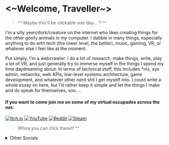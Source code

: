 <h1><~Welcome, Traveller~></h1>
  
>^^ Maybe this'll be clickable one day... ? ^^

I'm a silly yeen/dork/creature on the internet who likes creating things for the other goofy animals in my computer.  I dabble in many things, especially anything to do with tech (the lower level, the better), music, gaming, VR, or whatever else I feel like at the moment.  
  
Put simply, I'm a webcrawler.  I do a lot of research, make things, write, play a lot of VR, and just generally try to immerse myself in the things I spend my time daydreaming about.  In terms of technical stuff, this includes *nix, sys admin, networks, web APIs, low-level systems architecture, game development, and whatever other nerd shit I get myself into.  I could write a whole essay on here, but I'd rather keep it simple and let the things I make and do speak for themselves, soo....
  
#### If you want to come join me on some of my virtual escapades across the net:
  
[![Itch.io](https://img.shields.io/badge/Vividuwu-%23FF0B34.svg?style=for-the-badge&logo=Itch.io&logoColor=white)](https://vividuwu.itch.io/)  [![YouTube](https://img.shields.io/badge/v_i_v_i_d-%23FF0000.svg?style=for-the-badge&logo=YouTube&logoColor=white)](https://www.youtube.com/channel/UCwmMOhPynPfEXxpmMnk4crw)  [![Reddit](https://img.shields.io/badge/u/TheArcticHusky-FF4500?style=for-the-badge&logo=reddit&logoColor=white)](https://reddit.com/u/thearctichusky) [![Steam](https://img.shields.io/badge/KYЯΛ-000000?style=for-the-badge&logo=steam&logoColor=white)](https://steamcommunity.com/id/queenkyra/) 
>Whoa you can click these!! ^^

<details>
  <summary>Other Socials</summary>
  
- [Twitch](https://www.twitch.tv/vivid_avali)
- [Refsheet](https://refsheet.net/Vivid)
- [FA](https://www.furaffinity.net/user/thearctichusky/) -- (this one kinda dead)
- [VRChat](https://vrchat.com/home/user/usr_fedd3f2f-ec2c-4cfa-88c8-1ba34dbff219)
- [Spotify](https://open.spotify.com/user/thearctichusky?si=10a2db78766b4bfb)
  
</details>
